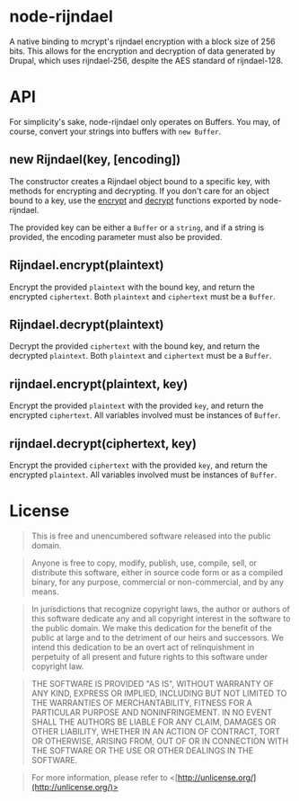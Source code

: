 node-rijndael
=============

A native binding to mcrypt's rijndael encryption with a block size of 256 bits. This allows for the encryption and decryption of data generated by Drupal, which uses rijndael-256, despite the AES standard of rijndael-128.

API
===

For simplicity's sake, node-rijndael only operates on Buffers. You may, of course, convert your strings into buffers with `new Buffer`.

new Rijndael(key, [encoding])
-----------------------------

The constructor creates a Rijndael object bound to a specific key, with methods for encrypting and decrypting. If you don't care for an object bound to a key, use the [encrypt][] and [decrypt][] functions exported by node-rijndael.

The provided key can be either a `Buffer` or a `string`, and if a string is provided, the encoding parameter must also be provided.

Rijndael.encrypt(plaintext)
---------------------------

Encrypt the provided `plaintext` with the bound key, and return the encrypted `ciphertext`. Both `plaintext` and `ciphertext` must be a `Buffer`.

Rijndael.decrypt(plaintext)
---------------------------

Decrypt the provided `ciphertext` with the bound key, and return the decrypted `plaintext`. Both `plaintext` and `ciphertext` must be a `Buffer`.

rijndael.encrypt(plaintext, key)
--------------------------------

Encrypt the provided `plaintext` with the provided `key`, and return the encrypted `ciphertext`. All variables involved must be instances of `Buffer`.

rijndael.decrypt(ciphertext, key)
--------------------------------

Encrypt the provided `ciphertext` with the provided `key`, and return the encrypted `plaintext`. All variables involved must be instances of `Buffer`.

License
=======

> This is free and unencumbered software released into the public domain.

> Anyone is free to copy, modify, publish, use, compile, sell, or distribute this software, either in source code form or as a compiled binary, for any purpose, commercial or non-commercial, and by any means.

> In jurisdictions that recognize copyright laws, the author or authors of this software dedicate any and all copyright interest in the software to the public domain. We make this dedication for the benefit of the public at large and to the detriment of our heirs and successors. We intend this dedication to be an overt act of relinquishment in perpetuity of all present and future rights to this software under copyright law.

> THE SOFTWARE IS PROVIDED "AS IS", WITHOUT WARRANTY OF ANY KIND, EXPRESS OR IMPLIED, INCLUDING BUT NOT LIMITED TO THE WARRANTIES OF MERCHANTABILITY, FITNESS FOR A PARTICULAR PURPOSE AND NONINFRINGEMENT. IN NO EVENT SHALL THE AUTHORS BE LIABLE FOR ANY CLAIM, DAMAGES OR OTHER LIABILITY, WHETHER IN AN ACTION OF CONTRACT, TORT OR OTHERWISE, ARISING FROM, OUT OF OR IN CONNECTION WITH THE SOFTWARE OR THE USE OR OTHER DEALINGS IN THE SOFTWARE.

> For more information, please refer to <[http://unlicense.org/](http://unlicense.org/)>

[encrypt]: https://github.com/skeggse/node-rijndael#
[decrypt]: https://github.com/skeggse/node-rijndael#
